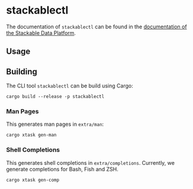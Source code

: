 # stackablectl

The documentation of `stackablectl` can be found in the [documentation of the Stackable Data Platform][ctl-docs].

[ctl-docs]: https://docs.stackable.tech/stackablectl/stable/index.html

## Usage



## Building

The CLI tool `stackablectl` can be build using Cargo:

```shell
cargo build --release -p stackablectl
```

### Man Pages

This generates man pages in `extra/man`:

```shell
cargo xtask gen-man
```

### Shell Completions

This generates shell completions in `extra/completions`. Currently, we generate completions for Bash, Fish and ZSH.

```shell
cargo xtask gen-comp
```